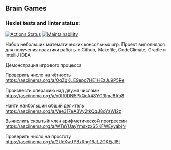 ## Brain Games

### Hexlet tests and linter status:
[![Actions Status](https://github.com/sergeloie/java-project-61/workflows/hexlet-check/badge.svg)](https://github.com/sergeloie/java-project-61/actions)
[![Maintainability](https://api.codeclimate.com/v1/badges/13dbd97609ff18589210/maintainability)](https://codeclimate.com/github/sergeloie/java-project-61/maintainability)

Набор небольших математических консольных игр.
Проект выполнялся для получения практики работы с Github, Makefile, CodeClimate, Gradle и IntelliJ IDEA

Демонстрация игрового процесса

Проверить число на чётность
https://asciinema.org/a/OqZgKLE9epd7HE1HEzJu9P5Re

Произвести операцию над двумя числами
https://asciinema.org/a/x0ff0DN5PkQcA48YG3ImJ8Ab8

Найти наибольший общий делитель
https://asciinema.org/a/Vee317eA3Vy2tkQqJ8oYzWI2z

Вычислить скрытый член арифметической прогрессии
https://asciinema.org/a/WTeYUayYmsxzxS5KFWEyvabjN

Проверить число на простоту
https://asciinema.org/a/2UeXwJPBxRng16JLZOKEjJl8t
